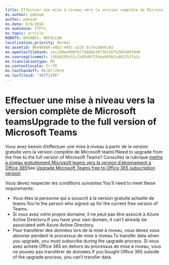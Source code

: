 ```yaml
---
title: Effectuer une mise à niveau vers la version complète de Microsoft teams
ms.author: pebaum
author: pebaum
ms.date: 6/6/2018
ms.audience: ITPro
ms.topic: article
ROBOTS: NOINDEX, NOFOLLOW
localization_priority: Normal
ms.assetid: 86e9b860-d4b2-495c-a135-5c7ecb8e6192
ms.openlocfilehash: cec2d8ee096f67748bbb38f36c56fb20b586f840
ms.sourcegitcommit: 136b8209c52c2a05d0f2fdaab93b2cd92253fa2c
ms.translationtype: MT
ms.contentlocale: fr-FR
ms.lasthandoff: 06/07/2019
ms.locfileid: "34771376"
---
```

# <a name="upgrade-to-the-full-version-of-microsoft-teams"></a><span data-ttu-id="f6ff6-102">Effectuer une mise à niveau vers la version complète de Microsoft teams</span><span class="sxs-lookup"><span data-stu-id="f6ff6-102">Upgrade to the full version of Microsoft Teams</span></span>

<span data-ttu-id="f6ff6-103">Vous avez besoin d’effectuer une mise à niveau à partir de la version gratuite vers la version complète de Microsoft teams?</span><span class="sxs-lookup"><span data-stu-id="f6ff6-103">Need to upgrade from the free to the full version of Microsoft Teams?</span></span> <span data-ttu-id="f6ff6-104">Consultez la rubrique [mettre à niveau gratuitement Microsoft teams vers la version d’abonnement à Office 365](https://docs.microsoft.com/microsoftteams/upgrade-freemium)</span><span class="sxs-lookup"><span data-stu-id="f6ff6-104">See [Upgrade Microsoft Teams free to Office 365 subscription version](https://docs.microsoft.com/microsoftteams/upgrade-freemium)</span></span>

<span data-ttu-id="f6ff6-105">Vous devez respecter les conditions suivantes:</span><span class="sxs-lookup"><span data-stu-id="f6ff6-105">You’ll need to meet these requirements:</span></span>
- <span data-ttu-id="f6ff6-106">Vous êtes la personne qui a souscrit à la version gratuite actuelle de teams.</span><span class="sxs-lookup"><span data-stu-id="f6ff6-106">You’re the person who signed up for the current free version of Teams.</span></span>
- <span data-ttu-id="f6ff6-107">Si vous avez votre propre domaine, il ne peut pas être associé à Azure Active Directory.</span><span class="sxs-lookup"><span data-stu-id="f6ff6-107">If you have your own domain, it can’t already be associated with Azure Active Directory.</span></span>
- <span data-ttu-id="f6ff6-108">Pour transférer des données lors de la mise à niveau, vous devez vous abonner pendant le processus de mise à niveau.</span><span class="sxs-lookup"><span data-stu-id="f6ff6-108">To transfer data when you upgrade, you must subscribe during the upgrade process.</span></span> <span data-ttu-id="f6ff6-109">Si vous avez acheté Office 365 en dehors du processus de mise à niveau, vous ne pouvez pas transférer de données.</span><span class="sxs-lookup"><span data-stu-id="f6ff6-109">If you bought Office 365 outside of the upgrade process, you can’t transfer data.</span></span>


